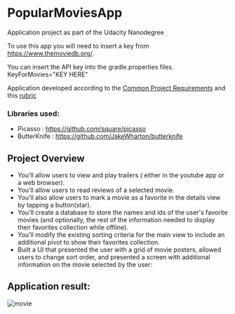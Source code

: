 # PopularMoviesApp
Application project as part of the Udacity Nanodegree

To use this app you will need to insert a key from https://www.themoviedb.org/.

You can insert the API key into the gradle.properties files.
KeyForMovies="KEY HERE"

Application developed according to the [Common Project Requirements](http://udacity.github.io/android-nanodegree-guidelines/core.html) and 
this [rubric](https://review.udacity.com/#!/rubrics/67/view)

### Libraries used:

* Picasso : https://github.com/square/picasso
* ButterKnife : https://github.com/JakeWharton/butterknife


## Project Overview

* You’ll allow users to view and play trailers ( either in the youtube app or a web browser).
* You’ll allow users to read reviews of a selected movie.
* You’ll also allow users to mark a movie as a favorite in the details view by tapping a button(star).
* You'll create a database to store the names and ids of the user's favorite movies (and optionally, the rest of the information needed to display their favorites collection while offline).
* You’ll modify the existing sorting criteria for the main view to include an additional pivot to show their favorites collection.
* Built a UI that presented the user with a grid of movie posters, allowed users to change sort order, and presented a screen with additional information on the movie selected by the user:


## Application result:

![movie](movie.gif)

